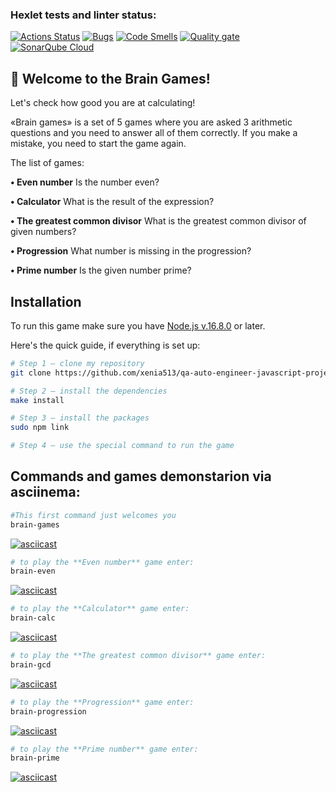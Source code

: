 ### Hexlet tests and linter status:
[![Actions Status](https://github.com/xenia513/qa-auto-engineer-javascript-project-44/actions/workflows/hexlet-check.yml/badge.svg)](https://github.com/xenia513/qa-auto-engineer-javascript-project-44/actions)
[![Bugs](https://sonarcloud.io/api/project_badges/measure?project=xenia513_qa-auto-engineer-javascript-project-44&metric=bugs)](https://sonarcloud.io/summary/new_code?id=xenia513_qa-auto-engineer-javascript-project-44)
[![Code Smells](https://sonarcloud.io/api/project_badges/measure?project=xenia513_qa-auto-engineer-javascript-project-44&metric=code_smells)](https://sonarcloud.io/summary/new_code?id=xenia513_qa-auto-engineer-javascript-project-44)
[![Quality gate](https://sonarcloud.io/api/project_badges/quality_gate?project=xenia513_qa-auto-engineer-javascript-project-44)](https://sonarcloud.io/summary/new_code?id=xenia513_qa-auto-engineer-javascript-project-44)
[![SonarQube Cloud](https://sonarcloud.io/images/project_badges/sonarcloud-light.svg)](https://sonarcloud.io/summary/new_code?id=xenia513_qa-auto-engineer-javascript-project-44)

## 🧠 Welcome to the Brain Games!
Let's check how good you are at calculating!

«Brain games» is a set of 5 games where you are asked 3 arithmetic questions and you need to answer all of them correctly. If you make a mistake, you need to start the game again. 

The list of games:

**• Even number** Is the number even?

**• Calculator** What is the result of the expression?

**• The greatest common divisor** What is the greatest common divisor of given numbers?

**• Progression** What number is missing in the progression?

**• Prime number** Is the given number prime?

## Installation

To run this game make sure you have [Node.js v.16.8.0](https://nodejs.org/en/) or later.

Here's the quick guide, if everything is set up:

```sh
# Step 1 — clone my repository
git clone https://github.com/xenia513/qa-auto-engineer-javascript-project-44.git

# Step 2 — install the dependencies
make install

# Step 3 — install the packages
sudo npm link

# Step 4 — use the special command to run the game
```

## Commands and games demonstarion via asciinema:

```sh
#This first command just welcomes you
brain-games
```

[![asciicast](https://asciinema.org/a/uZoUAF8V5brl6OH6b1peGsxY6.svg)](https://asciinema.org/a/uZoUAF8V5brl6OH6b1peGsxY6)

```sh
# to play the **Even number** game enter:
brain-even
```

[![asciicast](https://asciinema.org/a/fwg0dioFzbwXYtlorYCrznsDe.svg)](https://asciinema.org/a/fwg0dioFzbwXYtlorYCrznsDe)

```sh
# to play the **Calculator** game enter:
brain-calc
```

[![asciicast](https://asciinema.org/a/WO97zK1MBSnTVoTkknSADfujw.svg)](https://asciinema.org/a/WO97zK1MBSnTVoTkknSADfujw)

```sh
# to play the **The greatest common divisor** game enter:
brain-gcd
```

[![asciicast](https://asciinema.org/a/43tuIAJt5y4pevz3GesXgCR1h.svg)](https://asciinema.org/a/43tuIAJt5y4pevz3GesXgCR1h)

```sh
# to play the **Progression** game enter:
brain-progression
```

[![asciicast](https://asciinema.org/a/Ara2MP76rM46DlKAbCOWg7ekT.svg)](https://asciinema.org/a/Ara2MP76rM46DlKAbCOWg7ekT)

```sh
# to play the **Prime number** game enter:
brain-prime
```

[![asciicast](https://asciinema.org/a/iUNwepsXd2gsdsJiVkqCAs6UO.svg)](https://asciinema.org/a/iUNwepsXd2gsdsJiVkqCAs6UO)